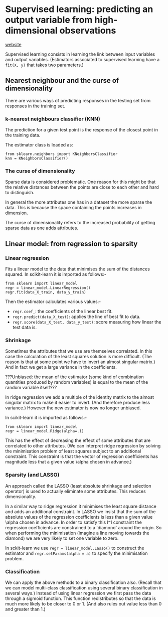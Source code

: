 # Supervised learning: predicting an output variable from high-dimensional observations

[website](https://scikit-learn.org/stable/tutorial/statistical_inference/supervised_learning.html)

Supervised learning consists in learning the link between input variables and output variables.
(Estimators associated to supervised learning have a `fit(X, y)` that takes two parameters.)

## Nearest neighbour and the curse of dimensionality

There are various ways of predicting responses in the testing set from responses in the training set.

### k-nearest neighbours classifier (KNN)

The prediction for a given test point is the response of the closest point in the training data.

The estimator class is loaded as:

```
from sklearn.neighbors import KNeighborsClassifier
knn = KNeighborsClassifier()
```

### The curse of dimensionality

Sparse data is considered problematic.
One reason for this might be that the relative distances between the points are close to each other and hard to distinguish.

In general the more attributes one has in a dataset the more sparse the data.
This is because the space containing the points increases in dimension.

The curse of dimensionality refers to the increased probability of getting sparse data as one adds attributes.

## Linear model: from regression to sparsity

### Linear regression

Fits a linear model to the data that minimises the sum of the distances squared.
In scikit-learn it is imported as follows:-

```
from sklearn import linear_model
regr = linear_model.LinearRegression()
regr.fit(data_X_train, data_y_train)
```

Then the estimator calculates various values:-
* `regr.coef_`: the coefficients of the linear best fit.
* `regr.predict(data_X_test)`: applies the line of best fit to data.
* `regr.score(data_X_test, data_y_test)`: score measuring how linear the test data is.

### Shrinkage

Sometimes the attributes that we use are themselves correlated.
In this case the calculation of the least squares solution is more difficult.
(The reason is that at some point we have to invert an almost singular matrix.)
And in fact we get a large variance in the coefficients.

???Unbiased: the mean of the estimator (some kind of combination quantities produced by random variables) is equal to the mean of the random variable itself???

In ridge regression we add a multiple of the identity matrix to the almost singular matrix to make it easier to invert.
(And therefore produce less variance.)
However the new estimator is now no longer unbiased.

In scikit-learn it is imported as follows:-

```
from sklearn import linear_model
regr = linear_model.Ridge(alpha=.1)
```

This has the effect of decreasing the effect of some attributes that are correlated to other attributes.
(We can interpret ridge regression by solving the minimisation problem of least squares subject to an additional constraint.
This constraint is that the vector of regression coefficients has magnitude less that a given value \alpha chosen in advance.)

### Sparsity (and LASSO)

An approach called the LASSO (least absolute shrinkage and selection operator) is used to actually eliminate some attributes.
This reduces dimensionality.

In a similar way to ridge regression it minimises the least square distance and adds an additional constraint.
In LASSO we insist that the sum of the absolute values of the regression coefficients is less than a given value \alpha chosen in advance.
In order to satisfy this l^1 constraint the regression coefficients are constrained to a 'diamond' around the origin.
So when performing the minimisation (imagine a line moving towards the diamond) we are very likely to set one variable to zero.

In sckit-learn we use `regr = linear_model.Lasso()` to construct the estimator and `regr.setParams(alpha = a)` to specify the minimisation problem.

### Classification

We can apply the above methods to a binary classification also.
(Recall that we can model multi-class classification using several binary classification in several ways.)
Instead of using linear regression we first pass the data through a sigmoid function.
This function redistributes so that the data is much more likely to be closer to 0 or 1.
(And also rules out value less than 0 and greater than 1.)